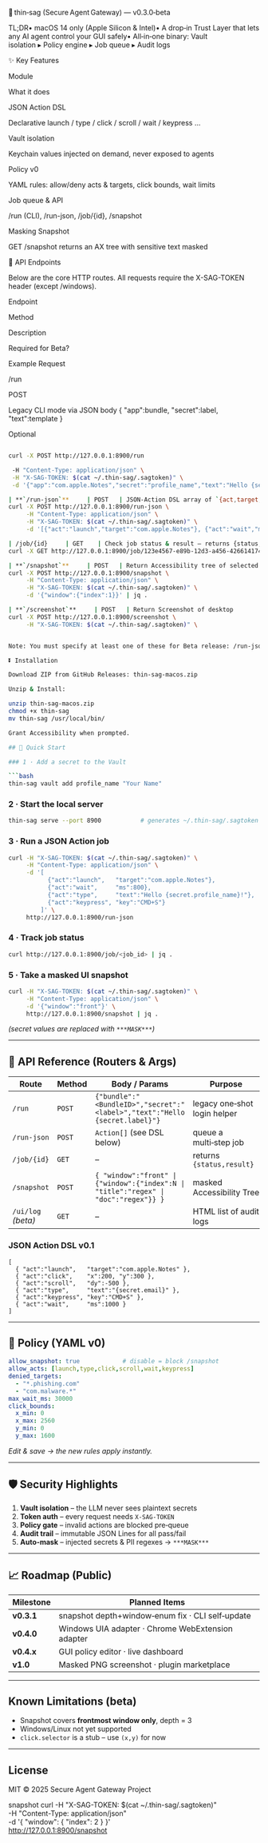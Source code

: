 🚪 thin‑sag (Secure Agent Gateway) — v0.3.0‑beta

TL;DR• macOS 14 only (Apple Silicon & Intel)• A drop‑in Trust Layer that lets any AI agent control your GUI safely• All‑in‑one binary: Vault isolation ▸ Policy engine ▸ Job queue ▸ Audit logs

✨ Key Features

Module

What it does

JSON Action DSL

Declarative launch / type / click / scroll / wait / keypress ...

Vault isolation

Keychain values injected on demand, never exposed to agents

Policy v0

YAML rules: allow/deny acts & targets, click bounds, wait limits

Job queue & API

/run (CLI), /run-json, /job/{id}, /snapshot

Masking Snapshot

GET /snapshot returns an AX tree with sensitive text masked

📡 API Endpoints

Below are the core HTTP routes. All requests require the X-SAG-TOKEN header (except /windows).

Endpoint

Method

Description

Required for Beta?

Example Request

/run

POST

Legacy CLI mode via JSON body { "app":bundle, "secret":label, "text":template }

Optional

```bash

curl -X POST http://127.0.0.1:8900/run 

 -H "Content-Type: application/json" \
 -H "X-SAG-TOKEN: $(cat ~/.thin-sag/.sagtoken)" \
 -d '{"app":"com.apple.Notes","secret":"profile_name","text":"Hello {secret}!"}'

| **`/run-json`**     | POST   | JSON‑Action DSL array of `{act,target,text,ms,key,...}`  | ✅                 | ```bash
curl -X POST http://127.0.0.1:8900/run-json \
     -H "Content-Type: application/json" \
     -H "X-SAG-TOKEN: $(cat ~/.thin-sag/.sagtoken)" \
     -d '[{"act":"launch","target":"com.apple.Notes"}, {"act":"wait","ms":800}, {"act":"type","text":"Hello {secret.profile_name}!"}]'

| /job/{id}     | GET    | Check job status & result – returns {status, result}    | ✅                 | ```bash
curl -X GET http://127.0.0.1:8900/job/123e4567-e89b-12d3-a456-426614174000 -H "X-SAG-TOKEN: $(cat ~/.thin-sag/.sagtoken)" | jq .

| **`/snapshot`**     | POST   | Return Accessibility tree of selected window              | ✅                 | ```bash
curl -X POST http://127.0.0.1:8900/snapshot \
     -H "Content-Type: application/json" \
     -H "X-SAG-TOKEN: $(cat ~/.thin-sag/.sagtoken)" \
     -d '{"window":{"index":1}}' | jq .

| **`/screenshot`**     | POST   | Return Screenshot of desktop             | ✅                 | ```bash
curl -X POST http://127.0.0.1:8900/screenshot \
     -H "X-SAG-TOKEN: $(cat ~/.thin-sag/.sagtoken)" \


Note: You must specify at least one of these for Beta release: /run-json, /job/{id}, /snapshot. The /run CLI route remains for backward compatibility.

⏬ Installation

Download ZIP from GitHub Releases: thin-sag-macos.zip

Unzip & Install:

unzip thin-sag-macos.zip
chmod +x thin-sag
mv thin-sag /usr/local/bin/

Grant Accessibility when prompted.

## 🚀 Quick Start

### 1 · Add a secret to the Vault

```bash
thin-sag vault add profile_name "Your Name"
```

### 2 · Start the local server

```bash
thin-sag serve --port 8900           # generates ~/.thin-sag/.sagtoken
```

### 3 · Run a **JSON Action** job

```bash
curl -H "X-SAG-TOKEN: $(cat ~/.thin-sag/.sagtoken)" \
     -H "Content-Type: application/json" \
     -d '[
           {"act":"launch",   "target":"com.apple.Notes"},
           {"act":"wait",     "ms":800},
           {"act":"type",     "text":"Hello {secret.profile_name}!"},
           {"act":"keypress", "key":"CMD+S"}
         ]' \
     http://127.0.0.1:8900/run-json
```

### 4 · Track job status

```bash
curl http://127.0.0.1:8900/job/<job_id> | jq .
```

### 5 · Take a masked UI snapshot

```bash
curl -H "X-SAG-TOKEN: $(cat ~/.thin-sag/.sagtoken)" \
     -H "Content-Type: application/json" \
     -d '{"window":"front"}' \
     http://127.0.0.1:8900/snapshot | jq .
```

*(secret values are replaced with `***MASK***`)*

---

## 📡 API Reference (Routers & Args)

| Route              | Method | Body / Params                                                                        | Purpose                      |
| ------------------ | ------ | ------------------------------------------------------------------------------------ | ---------------------------- |
| `/run`             | `POST` | `{"bundle":"<BundleID>","secret":"<label>","text":"Hello {secret.label}"}`           | legacy one‑shot login helper |
| `/run-json`        | `POST` | `Action[]` (see DSL below)                                                           | queue a multi‑step job       |
| `/job/{id}`        | `GET`  | –                                                                                    | returns `{status,result}`    |
| `/snapshot`        | `POST` | `{ "window":"front" \| {"window":{"index":N \| "title":"regex" \| "doc":"regex"}} }` | masked Accessibility Tree    |
| `/ui/log` *(beta)* | `GET`  | –                                                                                    | HTML list of audit logs      |

### JSON Action DSL v0.1

```jsonc
[
  { "act":"launch",   "target":"com.apple.Notes" },
  { "act":"click",    "x":200, "y":300 },
  { "act":"scroll",   "dy":-500 },
  { "act":"type",     "text":"{secret.email}" },
  { "act":"keypress", "key":"CMD+S" },
  { "act":"wait",     "ms":1000 }
]
```

---

## 🔧 Policy (YAML v0)

```yaml
allow_snapshot: true            # disable = block /snapshot
allow_acts: [launch,type,click,scroll,wait,keypress]
denied_targets:
  - "*.phishing.com"
  - "com.malware.*"
max_wait_ms: 30000
click_bounds:
  x_min: 0
  x_max: 2560
  y_min: 0
  y_max: 1600
```

*Edit & save → the new rules apply instantly.*

---

## 🛡️ Security Highlights

1. **Vault isolation** – the LLM never sees plaintext secrets
2. **Token auth** – every request needs `X-SAG-TOKEN`
3. **Policy gate** – invalid actions are blocked pre‑queue
4. **Audit trail** – immutable JSON Lines for all pass/fail
5. **Auto‑mask** – injected secrets & PII regexes → `***MASK***`

---

## 📈 Roadmap (Public)

| Milestone  | Planned Items                                     |
| ---------- | ------------------------------------------------- |
| **v0.3.1** | snapshot depth+window‑enum fix · CLI self‑update  |
| **v0.4.0** | Windows UIA adapter · Chrome WebExtension adapter |
| **v0.4.x** | GUI policy editor · live dashboard                |
| **v1.0**   | Masked PNG screenshot · plugin marketplace        |

---

## Known Limitations (beta)

* Snapshot covers **frontmost window only**, depth = 3
* Windows/Linux not yet supported
* `click.selector` is a stub – use `(x,y)` for now

---

## License

MIT © 2025 Secure Agent Gateway Project

snapshot
curl -H "X-SAG-TOKEN: $(cat ~/.thin-sag/.sagtoken)" \
     -H "Content-Type: application/json" \
     -d '{ "window": { "index": 2 } }' \
     http://127.0.0.1:8900/snapshot

